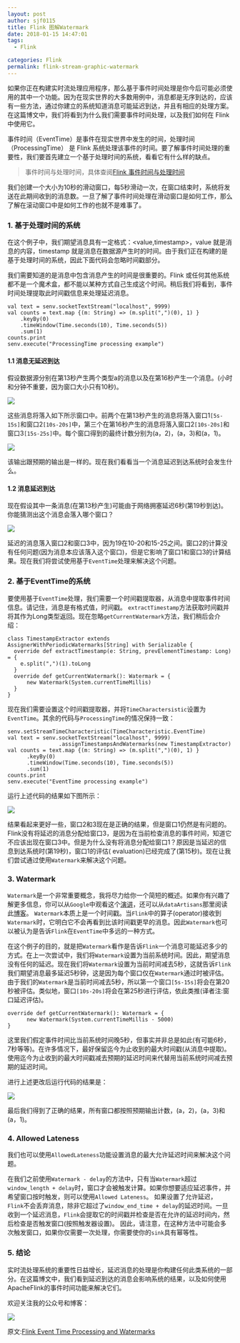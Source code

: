 ```yaml
---
layout: post
author: sjf0115
title: Flink 图解Watermark
date: 2018-01-15 14:47:01
tags:
  - Flink

categories: Flink
permalink: flink-stream-graphic-watermark
---
```


如果你正在构建实时流处理应用程序，那么基于事件时间处理是你今后可能必须使用的其中一个功能。因为在现实世界的大多数用例中，消息都是无序到达的，应该有一些方法，通过你建立的系统知道消息可能延迟到达，并且有相应的处理方案。在这篇博文中，我们将看到为什么我们需要事件时间处理，以及我们如何在 Flink 中使用它。

事件时间（EventTime）是事件在现实世界中发生的时间，处理时间（ProcessingTime） 是 Flink 系统处理该事件的时间。要了解事件时间处理的重要性，我们要首先建立一个基于处理时间的系统，看看它有什么样的缺点。

> 事件时间与处理时间，具体查阅[Flink 事件时间与处理时间](http://smartsi.club/flink-stream-event-time-and-processing-time.html)

我们创建一个大小为10秒的滑动窗口，每5秒滑动一次，在窗口结束时，系统将发送在此期间收到的消息数。一旦了解了事件时间处理在滑动窗口是如何工作，那么了解在滚动窗口中是如何工作的也就不是难事了。

### 1. 基于处理时间的系统

在这个例子中，我们期望消息具有一定格式：<value,timestamp>，value 就是消息的内容，timestamp 就是消息在数据源产生时的时间。由于我们正在构建的是基于处理时间的系统，因此下面代码会忽略时间戳部分。

我们需要知道的是消息中包含消息产生的时间是很重要的。Flink 或任何其他系统都不是一个魔术盒，都不能以某种方式自己生成这个时间。稍后我们将看到，事件时间处理提取此时间戳信息来处理延迟消息。

```
val text = senv.socketTextStream("localhost", 9999)
val counts = text.map {(m: String) => (m.split(",")(0), 1) }
    .keyBy(0)
    .timeWindow(Time.seconds(10), Time.seconds(5))
    .sum(1)
counts.print
senv.execute("ProcessingTime processing example")
```

#### 1.1 消息无延迟到达

假设数据源分别在第13秒产生两个类型a的消息以及在第16秒产生一个消息。(小时和分钟不重要，因为窗口大小只有10秒)。

![](https://github.com/sjf0115/PubLearnNotes/blob/master/image/Flink/%E5%9B%BE%E8%A7%A3%E4%BA%8B%E4%BB%B6%E6%97%B6%E9%97%B4%E4%B8%8EWatermarks-0.png?raw=true)

这些消息将落入如下所示窗口中。前两个在第13秒产生的消息将落入窗口1`[5s-15s]`和窗口2`[10s-20s]`中，第三个在第16秒产生的消息将落入窗口2`[10s-20s]`和窗口3`[15s-25s]`中。每个窗口得到的最终计数分别为(a，2)，(a，3)和(a，1)。

![](https://github.com/sjf0115/PubLearnNotes/blob/master/image/Flink/%E5%9B%BE%E8%A7%A3%E4%BA%8B%E4%BB%B6%E6%97%B6%E9%97%B4%E4%B8%8EWatermarks-2.png?raw=true)

该输出跟预期的输出是一样的。现在我们看看当一个消息延迟到达系统时会发生什么。

#### 1.2 消息延迟到达

现在假设其中一条消息(在第13秒产生)可能由于网络拥塞延迟6秒(第19秒到达)。你能猜测出这个消息会落入哪个窗口？

![](https://github.com/sjf0115/PubLearnNotes/blob/master/image/Flink/%E5%9B%BE%E8%A7%A3%E4%BA%8B%E4%BB%B6%E6%97%B6%E9%97%B4%E4%B8%8EWatermarks-3.png?raw=true)

延迟的消息落入窗口2和窗口3中，因为19在10-20和15-25之间。窗口2的计算没有任何问题(因为消息本应该落入这个窗口)，但是它影响了窗口1和窗口3的计算结果。现在我们将尝试使用基于`EventTime`处理来解决这个问题。

### 2. 基于EventTime的系统

要使用基于`EventTime`处理，我们需要一个时间戳提取器，从消息中提取事件时间信息。请记住，消息是有格式值，时间戳。 `extractTimestamp`方法获取时间戳并将其作为Long类型返回。现在忽略`getCurrentWatermark`方法，我们稍后会介绍：

```
class TimestampExtractor extends AssignerWithPeriodicWatermarks[String] with Serializable {
  override def extractTimestamp(e: String, prevElementTimestamp: Long) = {
    e.split(",")(1).toLong
  }
  override def getCurrentWatermark(): Watermark = {
      new Watermark(System.currentTimeMillis)
  }
}
```

现在我们需要设置这个时间戳提取器，并将`TimeCharactersistic`设置为`EventTime`。其余的代码与`ProcessingTime`的情况保持一致：

```
senv.setStreamTimeCharacteristic(TimeCharacteristic.EventTime)
val text = senv.socketTextStream("localhost", 9999)
                .assignTimestampsAndWatermarks(new TimestampExtractor)
val counts = text.map {(m: String) => (m.split(",")(0), 1) }
      .keyBy(0)
      .timeWindow(Time.seconds(10), Time.seconds(5))
      .sum(1)
counts.print
senv.execute("EventTime processing example")
```
运行上述代码的结果如下图所示：

![](https://github.com/sjf0115/PubLearnNotes/blob/master/image/Flink/%E5%9B%BE%E8%A7%A3%E4%BA%8B%E4%BB%B6%E6%97%B6%E9%97%B4%E4%B8%8EWatermarks-4.png?raw=true)

结果看起来更好一些，窗口2和3现在是正确的结果，但是窗口1仍然是有问题的。Flink没有将延迟的消息分配给窗口3，是因为在当前检查消息的事件时间，知道它不应该出现在窗口3中。但是为什么没有将消息分配给窗口1？原因是当延迟的信息到达系统时(第19秒)，窗口1的评估(
evaluation)已经完成了(第15秒)。现在让我们尝试通过使用`Watermark`来解决这个问题。

### 3. Watermark

`Watermark`是一个非常重要概念，我将尽力给你一个简短的概述。如果你有兴趣了解更多信息，你可以从`Google`中观看这个[演讲](https://www.youtube.com/watch?v=3UfZN59Nsk8)，还可以从`dataArtisans`那里阅读此[博客](https://data-artisans.com/blog/how-apache-flink-enables-new-streaming-applications-part-1)。 `Watermark`本质上是一个时间戳。当`Flink`中的算子(operator)接收到`Watermark`时，它明白它不会再看到比该时间戳更早的消息。因此`Watermark`也可以被认为是告诉`Flink`在`EventTime`中多远的一种方式。

在这个例子的目的，就是把`Watermark`看作是告诉`Flink`一个消息可能延迟多少的方式。在上一次尝试中，我们将`Watermark`设置为当前系统时间。因此，期望消息没有任何的延迟。现在我们将`Watermark`设置为当前时间减去5秒，这就告诉`Flink`我们期望消息最多延迟5秒钟，这是因为每个窗口仅在`Watermark`通过时被评估。由于我们的`Watermark`是当前时间减去5秒，所以第一个窗口`[5s-15s]`将会在第20秒被评估。类似地，窗口`[10s-20s]`将会在第25秒进行评估，依此类推(译者注:窗口延迟评估)。

```
override def getCurrentWatermark(): Watermark = {
      new Watermark(System.currentTimeMillis - 5000)
}
```
这里我们假定事件时间比当前系统时间晚5秒，但事实并非总是如此(有可能6秒，7秒等等)。在许多情况下，最好保留迄今为止收到的最大时间戳(从消息中提取)。使用迄今为止收到的最大时间戳减去预期的延迟时间来代替用当前系统时间减去预期的延迟时间。

进行上述更改后运行代码的结果是：

![](https://github.com/sjf0115/PubLearnNotes/blob/master/image/Flink/%E5%9B%BE%E8%A7%A3%E4%BA%8B%E4%BB%B6%E6%97%B6%E9%97%B4%E4%B8%8EWatermarks-5.png?raw=true)


最后我们得到了正确的结果，所有窗口都按照预期输出计数，(a，2)，(a，3)和(a，1)。

### 4. Allowed Lateness

我们也可以使用`AllowedLateness`功能设置消息的最大允许延迟时间来解决这个问题。

在我们之前使用`Watermark - delay`的方法中，只有当`Watermark`超过`window_length + delay`时，窗口才会被触发计算。如果你想要适应延迟事件，并希望窗口按时触发，则可以使用`Allowed Lateness`。 如果设置了允许延迟，`Flink`不会丢弃消息，除非它超过了`window_end_time + delay`的延迟时间。一旦收到一个延迟消息，`Flink`会提取它的时间戳并检查是否在允许的延迟时间内，然后检查是否触发窗口(按照触发器设置)。 因此，请注意，在这种方法中可能会多次触发窗口，如果你仅需要一次处理，你需要使你的`sink`具有幂等性。

### 5. 结论

实时流处理系统的重要性日益增长，延迟消息的处理是你构建任何此类系统的一部分。在这篇博文中，我们看到延迟到达的消息会影响系统的结果，以及如何使用ApacheFlink的事件时间功能来解决它们。

欢迎关注我的公众号和博客：

![](https://github.com/sjf0115/PubLearnNotes/blob/master/image/Other/smartsi.jpg?raw=true)

原文:[Flink Event Time Processing and Watermarks](http://vishnuviswanath.com/flink_eventtime.html)
